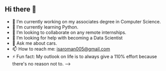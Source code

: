 ## Hi there 👋

- 🔭 I’m currently working on my associates degree in Computer Science.
- 🌱 I’m currently learning Python.
- 👯 I’m looking to collaborate on any remote internships.
- 🤔 I’m looking for help with becoming a Data Scientist
- 💬 Ask me about cars.
- 📫 How to reach me: isaroman005@gmail.com
- ⚡ Fun fact: My outlook on life is to always give a 110% effort because there's no reason not to. 
-->
